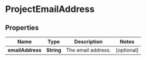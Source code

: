 # ProjectEmailAddress

## Properties
Name | Type | Description | Notes
------------ | ------------- | ------------- | -------------
**emailAddress** | **String** | The email address. |  [optional]
